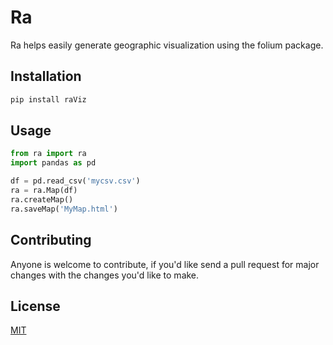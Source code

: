 # Ra
Ra helps easily generate geographic visualization using the folium package.

## Installation

```bash
pip install raViz
```

## Usage
```python
from ra import ra
import pandas as pd

df = pd.read_csv('mycsv.csv')
ra = ra.Map(df)
ra.createMap()
ra.saveMap('MyMap.html')
```
## Contributing
Anyone is welcome to contribute, if you'd like send a pull request for major changes with the changes you'd like to make.

## License
[MIT](https://choosealicense.com/licenses/mit/)
